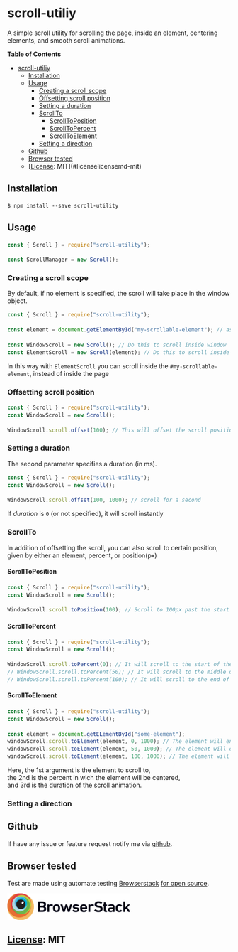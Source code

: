 # scroll-utiliy #



A simple scroll utility for scrolling the page, inside an element, centering elements, and smooth scroll animations.

<!-- markdown-toc start - Don't edit this section. Run M-x markdown-toc-refresh-toc -->
**Table of Contents**

- [scroll-utiliy](#scroll-utiliy)
    - [Installation](#installation)
    - [Usage](#usage)
        - [Creating a scroll scope](#creating-a-scroll-scope)
        - [Offsetting scroll position](#offsetting-scroll-position)
        - [Setting a duration](#setting-a-duration)
        - [ScrollTo](#scrollto)
            - [ScrollToPosition](#scrolltoposition)
            - [ScrollToPercent](#scrolltopercent)
            - [ScrollToElement](#scrolltoelement)
        - [Setting a direction](#setting-a-direction)
    - [Github](#github)
    - [Browser tested](#browser-tested)
    - [[License](./LICENSE.md): MIT](#licenselicensemd-mit)

<!-- markdown-toc end -->


## Installation ##

```console
$ npm install --save scroll-utility 
```

## Usage ##

```js
const { Scroll } = require("scroll-utility");

const ScrollManager = new Scroll();
```

### Creating a scroll scope ###

By default, if no element is specified, the scroll will take place in the window object.

```js
const { Scroll } = require("scroll-utility");

const element = document.getElementById("my-scrollable-element"); // assuming that "my-scrollable-element" exists

const WindowScroll = new Scroll(); // Do this to scroll inside window
const ElementScroll = new Scroll(element); // Do this to scroll inside an element
```

In this way with `ElementScroll` you can scroll inside the `#my-scrollable-element`, instead of inside the page

### Offsetting scroll position ###

```js
const { Scroll } = require("scroll-utility");
const WindowScroll = new Scroll();

WindowScroll.scroll.offset(100); // This will offset the scroll position 100px
```

### Setting a duration ###

The second parameter specifies a duration (in ms).

```js
const { Scroll } = require("scroll-utility");
const WindowScroll = new Scroll();

WindowScroll.scroll.offset(100, 1000); // scroll for a second
```

If *duration* is  `0` (or not specified), it will scroll instantly

### ScrollTo ###

In addition of offsetting the scroll, you can also scroll to certain position, given by either an element, percent, or position(px)

#### ScrollToPosition ####

```js
const { Scroll } = require("scroll-utility");
const WindowScroll = new Scroll();

WindowScroll.scroll.toPosition(100); // Scroll to 100px past the start of the page
```

#### ScrollToPercent ####

```js
const { Scroll } = require("scroll-utility");
const WindowScroll = new Scroll();

WindowScroll.scroll.toPercent(0); // It will scroll to the start of the page
// WindowScroll.scroll.toPercent(50); // It will scroll to the middle of the page
// WindowScroll.scroll.toPercent(100); // It will scroll to the end of the page
```

#### ScrollToElement ####

```js
const { Scroll } = require("scroll-utility");
const WindowScroll = new Scroll();

const element = document.getELementById("some-element");
windowScroll.scroll.toElement(element, 0, 1000); // The element will end at the start of the window screen
windowScroll.scroll.toElement(element, 50, 1000); // The element will end at the middle of the window screen
windowScroll.scroll.toElement(element, 100, 1000); // The element will end at the end of the window screen
```

Here, the 1st argument is the element to scroll to,  
the 2nd is the percent in wich the element will be centered,  
and 3rd is the duration of the scroll animation.  

### Setting a direction ###

## Github ##

If have any issue or feature request notify me via [github](https://github.com/LeDDGroup/scroll-utility/issues).

## Browser tested ##

Test are made using automate testing [Browserstack](https://www.browserstack.com) [for open source](https://www.browserstack.com/open-source?ref=pricing).

<img src="./assets/BrowserStack-Logo/BrowserStack - Logo/Browserstack-logo@2x.png" alt="Browserstack logo" style="height: 60px" >

## [License](./LICENSE.md): MIT ##
